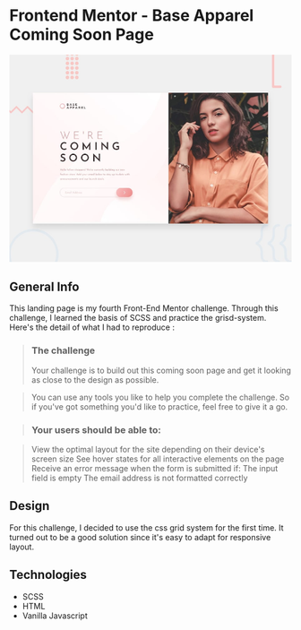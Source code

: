 # Frontend Mentor - Base Apparel Coming Soon Page

![Design preview for the Base Apparel coming soon page coding challenge](./design/desktop-preview.jpg)

## General Info
This landing page is my fourth Front-End Mentor challenge. Through this challenge, I learned the basis of SCSS and practice the grisd-system. Here's the detail of what I had to reproduce : 

> ### The challenge
> Your challenge is to build out this coming soon page and get it looking as close to the design as possible.

> You can use any tools you like to help you complete the challenge. So if you've got something you'd like to practice, feel free to give it a go.

> ### Your users should be able to:

> View the optimal layout for the site depending on their device's screen size
> See hover states for all interactive elements on the page
> Receive an error message when the form is submitted if:
> The input field is empty
> The email address is not formatted correctly


## Design
For this challenge, I decided to use the css grid system for the first time. It turned out to be a good solution since it's easy to adapt for responsive layout. 

## Technologies
* SCSS
* HTML
* Vanilla Javascript


